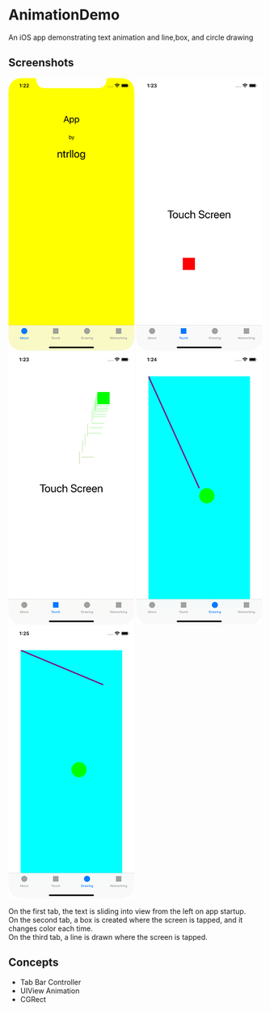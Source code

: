 # AnimationDemo

An iOS app demonstrating text animation and line,box, and circle drawing

## Screenshots
![Alt text](/pictures/home.png?raw=true)
![Alt text](/pictures/touch_1.png?raw=true)
![Alt text](/pictures/touch_2.png?raw=true)
![Alt text](/pictures/drawing_1.png?raw=true)
![Alt text](/pictures/drawing_2.png?raw=true)

On the first tab, the text is sliding into view from the left on app startup.\
On the second tab, a box is created where the screen is tapped, and it changes color each time.\
On the third tab, a line is drawn where the screen is tapped.

## Concepts
- Tab Bar Controller
- UIView Animation
- CGRect

